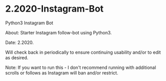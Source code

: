 # 2.2020-Instagram-Bot
Python3 Instagram Bot

About: Starter Instagram follow-bot using Python3. 

Date: 2.2020.

Will check back in periodically to ensure continuing usability and/or to edit as desired.

Note: If you want to run this - I don't recommend running with additional scrolls or follows as Instagram will ban and/or restrict.
